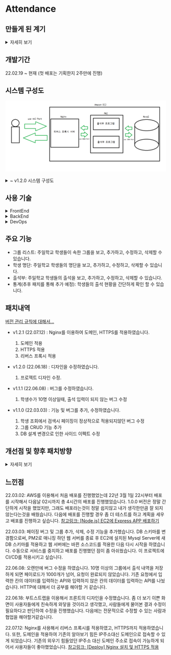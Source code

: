 # Attendance

## 만들게 된 계기
<details>
<summary>자세히 보기</summary>

중고등부 주일학교는 시무식을 앞두고 각자 생각하는 개인, 그리고 공동체의 목표와 비전에 대해서 생각을 해보게 되었습니다. 솔직히 말씀드리자면 사실 처음에는 잘 와닿지 않고 무엇을 생각해야 하나 많은 고민이 있었는데요...

제 나름의 생각을 해본 결과, 우선 난 어떤 사람인지에 대해서 생각하고, 현재 중고등부의 문제점, 그리고 내가 중고등부에 기여를 할 수 있는 점이 무엇인지 생각을 해보았습니다.

그 결과 내가 가지고 있는 웹 프로그래밍 지식이라면 중고등부의 시스템을 어느 정도 전산화할 수 있지 않을까? 생각을 하게 되었습니다. 현 중고등부의 시스템 중 어떤 부분을 전산화 할 수 있을까? 를 생각하다가 출석부 프로그램을 만들게 되면 편리할 거 같아서 제작하였습니다.

기존의 중고등부의 문제점은 다음과 같습니다.

1. 코로나로 인해 아이들이 나오지 않게 되면서 20년도부터 출석 체크를 하지 않아, 기존 출석부의 데이터와 현 상황이 맞지 않게 되었습니다.
2. 매년 엑셀로 된 출석부를 다시 만들어야 해서, 아이들의 정보를 다시 입력하고, 새로운 아이들의 정보를 입력하는 데 많은 어려움이 있었습니다.
3. 매년 출석 상을 보상해야 하는데, 기존의 출석부로는 아이들의 출석 통계를 내는 게 어려웠습니다.
4. 엑셀로 된 출석부를 가지고 있지않으면, 출석체크가 불가능합니다.

출석부 프로그램을 제작함으로써, 개선되는 점은 다음과 같습니다.

1. 매년 출석부를 다시 만들지 않아도, 한번만 아이들의 정보를 등록하면 졸업하기 전까지 정보를 계속 유지할 수 있습니다.
2. 출석부 프로그램을 누구나 언제든 출석사항을 기록하고 확인 할 수 있습니다.
3. 회의록을 통해 확인해야하는 출석현황과 다르게 직관적으로 확인이 가능합니다.
4. 출석 상에 대한 통계를 낼때, 간편하게 산출할 수 있습니다.

저의 작은 노력으로 중고등부 공동체가 좋은 방향으로 변화했으면 좋겠습니다. 감사합니다.

</details>

## 개발기간
22.02.19 ~ 현재 (첫 배포는 기획한지 2주만에 진행)

## 시스템 구성도

![시스템 구성도](https://github.com/dc-choi/Attendance/blob/master/img/v1.2.1%20%EC%95%84%ED%82%A4%ED%85%8D%EC%B3%90.png)

<details>
<summary> ~ v1.2.0 시스템 구성도</summary>

![시스템 구성도](https://github.com/dc-choi/Attendance/blob/master/img/%ED%94%84%EB%A1%9C%EC%A0%9D%ED%8A%B8%20%EA%B0%9C%EB%B0%9C%ED%99%98%EA%B2%BD.png)

</details>

## 사용 기술

<details>
<summary>FrontEnd</summary>

- HTML5
- CSS3
- JavaScript
- jQuery 3.6.0

</details>

<details>
<summary>BackEnd</summary>

- Node.js 17.6.0
- Express 4.16.1
- Sequelize 6.16.2
- MYSQL 8.0.28
</details>

<details>
<summary>DevOps</summary>

- Ubuntu 20.04.4 LTS
- AWS EC2
- Nginx
- GitHub

</details>

## 주요 기능

- 그룹 리스트: 주일학교 학생들이 속한 그룹을 보고, 추가하고, 수정하고, 삭제할 수 있습니다.
- 학생 명단: 주일학교 학생들의 명단을 보고, 추가하고, 수정하고, 삭제할 수 있습니다.
- 출석부: 주일학교 학생들의 출석을 보고, 추가하고, 수정하고, 삭제할 수 있습니다.
- 통계(추후 패치를 통해 추가 예정): 학생들의 출석 현황을 간단하게 확인 할 수 있습니다.

<!-- ## 출석부 프로그램 초기 화면 구성
[오븐을 이용한 프로토타입](https://ovenapp.io/view/uUt1nneSOrTuih71pV814CGUcr6lRVKP/I6IRP) -->

## 패치내역

[버전 관리 규칙에 대해서...](https://dc-choi.tistory.com/62)

- v1.2.1 (22.07.12) : Nginx를 이용하여 도메인, HTTPS를 적용하였습니다.
	1. 도메인 적용
	2. HTTPS 적용
	3. 리버스 프록시 적용

- v1.2.0 (22.06.18) : 디자인을 수정하였습니다.
	1. 프로젝트 디자인 수정.

- v1.1.1 (22.06.08) : 버그를 수정하였습니다.
	1. 학생수가 10명 이상일때, 출석 입력이 되지 않는 버그 수정

- v1.1.0 (22.03.03) : 기능 및 버그를 추가, 수정하였습니다.
	1. 학생 조회에서 검색시 페이징이 정상적으로 적용되지않던 버그 수정
	2. 그룹 CRUD 기능 추가
	3. DB 설계 변경으로 인한 사이드 이펙트 수정

## 개선점 및 향후 패치방향
<details>
<summary>자세히 보기</summary>

1. 아직 통계 페이지가 완성되지않았습니다. 다음 패치에 완성시킬 예정입니다.
2. ~~현재는 그룹을 추가, 수정, 삭제하려면 개발자가 직접 수정해야합니다. 그룹을 추가, 수정, 삭제하는 기능을 추가 할 예정입니다.~~ (개발완료)
3. 아이들에 대한 상세정보를 적을 수 없습니다. 이에 따른 상세 정보 추가, 수정, 삭제하는 기능을 추가 할 예정입니다.
4. 초등부와 데이터 연계를 생각하고 있습니다. 초등부와 데이터를 연계하게 된다면, 아이들의 정보를 직접 인수인계 받지않아도 자동으로 중고등부로 인계되도록 설계 할 것입니다. 초등부와 연계에 필요한 기능은 로그인, 로그아웃을 추가할 예정입니다.
5. 아이들이 한살 먹으면 자동으로 아이들의 나이를 한살 증가시켜주는 기능을 추가 할 예정입니다. 초등부의 경우, 자동으로 학년도 올라가도록 설정 할 것이고, 중고등부로 올라올때 초등부의 그룹에서 자동으로 해제되도록 할 것입니다.
6. ~~UI를 수정할 예정입니다. 현재 UI는 가독성이 좋지않아 사용에 불편이 있을것으로 예상합니다. 그에 따른 대대적인 UI 수정을 진행할 예정입니다.~~ (수정완료, 추후에도 지속적으로 패치 예정)
7. 모듈시스템을 CJS에서 ESM으로 변환이 필요합니다.
8. 레이어를 나누어 클린 아키텍쳐를 만들어야 할 거 같습니다.
9. TypeScript를 적용해야 할 거같습니다.
10. eslint를 도입하여 일정한 코딩 컨벤션을 적용해야 할 거같습니다.
11. TestCode를 작성해야 할 거 같습니다.
12. ~~nginx로 리버스 프록시 서버를 구축하고 HTTPS를 적용해야 할 거같습니다.~~ (적용완료)
13. ~~도메인을 적용해야 할 거같습니다. 사용자들이 IP주소가 친숙하지 않아서 해킹되는거 아니냐는 소리가 있었습니다.~~ (적용완료)
14. ~~NPM으로 패키지를 관리하는 것이 아닌, Yarn으로 관리를 해야할 거같습니다.~~ (적용완료)
15. ~~전화번호를 저장할 때 일일히 양식에 맞춰서 저장하지 않도록 하였습니다.~~ (적용완료)

</details>

## 느낀점

22.03.02: AWS를 이용해서 처음 배포를 진행했었는데 22년 3월 1일 22시부터 배포를 시작해서 다음날 02시까지 총 4시간의 배포를 진행했었습니다. 1.0.0 버전은 정말 간단하게 시작을 했었지만, 그래도 배포라는것이 정말 쉽지않고 내가 생각한만큼 잘 되지않는다는것을 배웠습니다. 다음에 배포를 진행할 경우 좀 더 테스트를 하고 계획을 세우고 배포를 진행하고 싶습니다. [참고링크: [Node.js] EC2에 Express APP 배포하기](https://dc-choi.tistory.com/50)

22.03.03: 페이징 버그 및 그룹 추가, 삭제, 수정 기능을 추가했습니다. DB 스키마를 변경함으로써, PM2로 매니징 하던 웹 서버를 종료 후 EC2에 설치된 Mysql Server에 새 DB 스키마를 적용하고 웹 서버에는 바뀐 소스코드를 적용한 다음 다시 시작을 하였습니다. 수동으로 서비스를 중지하고 배포를 진행했던 점이 좀 아쉬웠습니다. 이 프로젝트에 CI/CD를 적용시키고 싶습니다.

22.06.08: 오랜만에 버그 수정을 하였습니다. 10명 이상의 그룹에서 출석 내역을 저장하게 되면 페이로드가 1000개가 넘어, 요청이 완료되지 않았습니다. 기존 요청에서 입력한 칸의 데이터를 입력하는 API와 입력하지 않은 칸의 데이터를 입력하는 API를 나눴습니다. HTTP에 대해서 더 공부를 해야할 거 같습니다.

22.06.18: 부트스트랩을 이용해서 프론트의 디자인을 수정했습니다. 좀 더 보기 이쁜 화면이 사용자들에게 친숙하게 와닿을 것이라고 생각했고, 사람들에게 물어본 결과 수정이 필요하다고 판단하여 수정을 진행했습니다. 다음에는 전문적으로 수정할 수 있는 사람과 협업을 해야할거같습니다.

22.07.12: Nginx를 사용해서 리버스 프록시를 적용하였고, HTTPS까지 적용하였습니다. 또한, 도메인을 적용하여 기존의 알아보기 힘든 IP주소대신 도메인으로 접속할 수 있게 되었습니다. 기존의 외우기 힘들었던 IP주소 대신 도메인 주소로 접속이 가능하게 되어서 사용자들이 좋아했었습니다. [참고링크: [Deploy] Nginx 설치 및 HTTPS 적용](https://dc-choi.tistory.com/68)